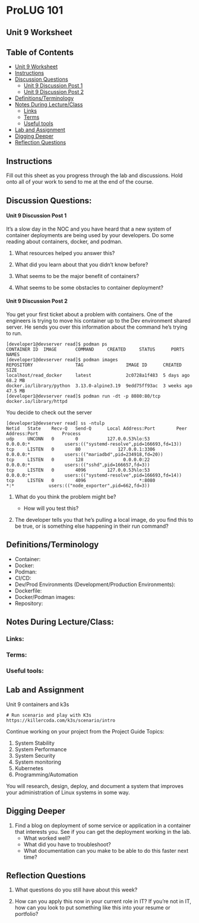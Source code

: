 # ProLUG 101
## Unit 9 Worksheet

## Table of Contents
* [Unit 9 Worksheet](#unit-9-worksheet) 
* [Instructions](#instructions) 
* [Discussion Questions](#discussion-questions) 
    * [Unit 9 Discussion Post 1](#unit-9-discussion-post-1) 
    * [Unit 9 Discussion Post 2](#unit-9-discussion-post-2) 
* [Definitions/Terminology](#definitionsterminology) 
* [Notes During Lecture/Class](#notes-during-lectureclass) 
    * [Links](#links) 
    * [Terms](#terms) 
    * [Useful tools](#useful-tools) 
* [Lab and Assignment](#lab-and-assignment) 
* [Digging Deeper](#digging-deeper) 
* [Reflection Questions](#reflection-questions) 

## Instructions
Fill out this sheet as you progress through the lab and discussions. Hold onto all of your work to send to me at the end of the course.

## Discussion Questions:

#### Unit 9 Discussion Post 1
It’s a slow day in the NOC and you have heard that a new system of container deployments are being used by your developers. Do some reading about containers, docker, and podman.
1.	What resources helped you answer this?

2.	What did you learn about that you didn’t know before?

3.	What seems to be the major benefit of containers?

4.	What seems to be some obstacles to container deployment?


#### Unit 9 Discussion Post 2
You get your first ticket about a problem with containers. One of the engineers is trying to move his container up to the Dev environment shared server. He sends you over this information about the command he’s trying to run.

```plaintext
[developer1@devserver read]$ podman ps
CONTAINER ID  IMAGE       COMMAND     CREATED     STATUS      PORTS       NAMES
[developer1@devserver read]$ podman images
REPOSITORY                TAG                IMAGE ID      CREATED      SIZE
localhost/read_docker     latest             2c0728a1f483  5 days ago   68.2 MB
docker.io/library/python  3.13.0-alpine3.19  9edd75ff93ac  3 weeks ago  47.5 MB
[developer1@devserver read]$ podman run -dt -p 8080:80/tcp docker.io/library/httpd
```

You decide to check out the server 
```plaintext
[developer1@devserver read] ss -ntulp
Netid   State    Recv-Q   Send-Q      Local Address:Port        Peer Address:Port         Process
udp     UNCONN   0        0           127.0.0.53%lo:53               0.0.0.0:*             users:(("systemd-resolve",pid=166693,fd=13))
tcp     LISTEN   0        80              127.0.0.1:3306             0.0.0.0:*             users:(("mariadbd",pid=234918,fd=20))
tcp     LISTEN   0        128               0.0.0.0:22               0.0.0.0:*             users:(("sshd",pid=166657,fd=3))
tcp     LISTEN   0        4096        127.0.0.53%lo:53               0.0.0.0:*             users:(("systemd-resolve",pid=166693,fd=14))
tcp     LISTEN   0        4096                    *:8080                   *:*             users:(("node_exporter",pid=662,fd=3))
```

1.	What do you think the problem might be?
    - How will you test this?

2.	The developer tells you that he’s pulling a local image, do you find this to be true, or is something else happening in their run command?


## Definitions/Terminology
- Container:
- Docker:
- Podman:
- CI/CD:
- Dev/Prod Environments (Development/Production Environments):
- Dockerfile:
- Docker/Podman images:
- Repository:


## Notes During Lecture/Class:

### Links:

### Terms:

### Useful tools:


## Lab and Assignment
Unit 9 containers and k3s
```http
# Run scenario and play with K3s
https://killercoda.com/k3s/scenario/intro
```

Continue working on your project from the Project Guide
		Topics:
1.	System Stability
2.	System Performance
3.	System Security
4.	System monitoring
5.	Kubernetes
6.	Programming/Automation

You will research, design, deploy, and document a system that improves your administration of Linux systems in some way.

## Digging Deeper
1.	Find a blog on deployment of some service or application in a container that interests you. See if you can get the deployment working in the lab.
    - What worked well?
    - What did you have to troubleshoot?
    - What documentation can you make to be able to do this faster next time?

## Reflection Questions
1.	What questions do you still have about this week?

2.	How can you apply this now in your current role in IT? If you’re not in IT, how can you look to put something like this into your resume or portfolio?
 
